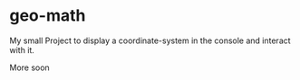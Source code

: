 # geo-math

My small Project to display a coordinate-system in the console and interact with it.

More soon
